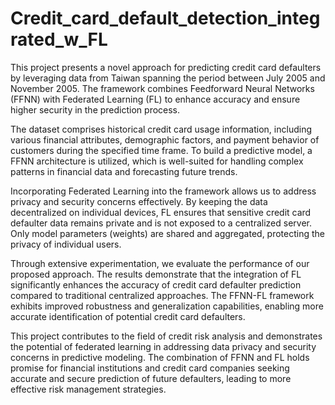 # Credit_card_default_detection_integrated_w_FL

This project presents a novel approach for predicting credit card defaulters by leveraging data from Taiwan spanning the period between July 2005 and November 2005. The framework combines Feedforward Neural Networks (FFNN) with Federated Learning (FL) to enhance accuracy and ensure higher security in the prediction process.

The dataset comprises historical credit card usage information, including various financial attributes, demographic factors, and payment behavior of customers during the specified time frame. To build a predictive model, a FFNN architecture is utilized, which is well-suited for handling complex patterns in financial data and forecasting future trends.

Incorporating Federated Learning into the framework allows us to address privacy and security concerns effectively. By keeping the data decentralized on individual devices, FL ensures that sensitive credit card defaulter data remains private and is not exposed to a centralized server. Only model parameters (weights) are shared and aggregated, protecting the privacy of individual users.

Through extensive experimentation, we evaluate the performance of our proposed approach. The results demonstrate that the integration of FL significantly enhances the accuracy of credit card defaulter prediction compared to traditional centralized approaches. The FFNN-FL framework exhibits improved robustness and generalization capabilities, enabling more accurate identification of potential credit card defaulters.

This project contributes to the field of credit risk analysis and demonstrates the potential of federated learning in addressing data privacy and security concerns in predictive modeling. The combination of FFNN and FL holds promise for financial institutions and credit card companies seeking accurate and secure prediction of future defaulters, leading to more effective risk management strategies.
